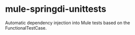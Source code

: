 # mule-springdi-unittests
Automatic dependency injection into Mule tests based on the FunctionalTestCase.
